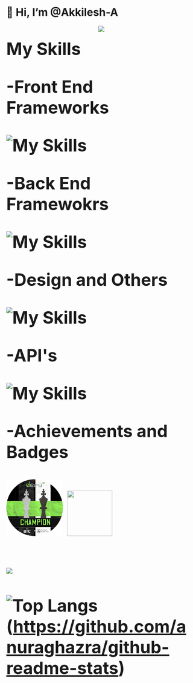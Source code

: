<h1>👋 Hi, I’m @Akkilesh-A</h1>

<p align="center">
  <img src="https://media.giphy.com/media/cpAGF6uxLw93uuQNNJ/giphy.gif" width="500"/>
</p>

<strong style="font-size:45px">My Skills<strong>

-Front End Frameworks<br>

![My Skills](https://skillicons.dev/icons?i=html,css,bootstrap,js,jquery)

-Back End Framewokrs<br>

![My Skills](https://skillicons.dev/icons?i=nodejs,npm,express,postgres)

-Design and Others<br>

![My Skills](https://skillicons.dev/icons?i=notion,figma,git,github)

-API's<br>

![My Skills](https://skillicons.dev/icons?i=postman)

-Achievements and Badges<br>
<p>
    <img src="https://github.com/ojasaklechayt/ojasaklechayt/blob/1ac15979b7b0b0efd55e89a963aacc10a0c53df7/5-modified.png" width="150" />
    <a href="https://api.badgr.io/public/assertions/4I39DxpuS0SecNwWquafDw?identity__email=akkilalagar05%40gmail.com"><img width="120px" height="120px" src="https://api.badgr.io/public/assertions/4I39DxpuS0SecNwWquafDw/image"></a>
</p>

<img src="https://api.vaunt.dev/v1/github/entities/Spacecentre/achievements?format=svg&limit=3&raw=true" width="600" />

![Top Langs](https://github-readme-stats.vercel.app/api/top-langs/?username=Akkilesh-A&layout=compact&theme=vision-friendly-dark)(https://github.com/anuraghazra/github-readme-stats)
